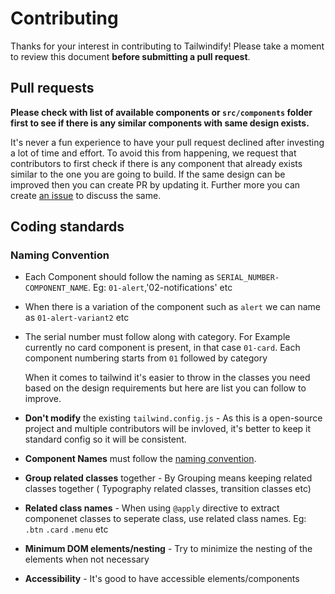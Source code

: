 # Contributing

Thanks for your interest in contributing to Tailwindify! Please take a moment to review this document **before submitting a pull request**.

## Pull requests

**Please check with list of available components or `src/components` folder first to see if there is any similar components with same design exists.**

It's never a fun experience to have your pull request declined after investing a lot of time and effort. To avoid this from happening, we request that contributors to first check if there is any component that already exists similar to the one you are going to build. If the same design can be improved then you can create PR by updating it. Further more you can create [an issue](https://github.com/manjumjn/tailwindify/issues) to discuss the same.

## Coding standards

### Naming Convention

- Each Component should follow the naming as `SERIAL_NUMBER-COMPONENT_NAME`. Eg: `01-alert`,'02-notifications' etc
- When there is a variation of the component such as `alert` we can name as `01-alert-variant2` etc
- The serial number must follow along with category. For Example currently no card component is present, in that case `01-card`. Each component numbering starts from `01` followed by category

    When it comes to tailwind it's easier to throw in the classes you need based on the design requirements but here are list you can follow to improve.

 - **Don't modify** the existing `tailwind.config.js` - As this is a open-source project and multiple contributors will be invloved, it's better to keep it standard config so it will be consistent. 
 - **Component Names** must follow the [naming convention](#naming-convention).
 - **Group related classes** together - By Grouping means keeping related classes together ( Typography related classes, transition classes etc)
 - **Related class names** - When using `@apply` directive to extract componenet classes to seperate class, use related class names. Eg: `.btn` `.card` `.menu` etc
 - **Minimum DOM elements/nesting** - Try to minimize the nesting of the elements when not necessary 
 - **Accessibility** - It's good to have accessible elements/components
 